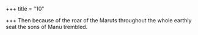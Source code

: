 +++
title = "10"

+++
 Then because of the roar of the Maruts throughout the whole earthly seat the sons of Manu trembled.